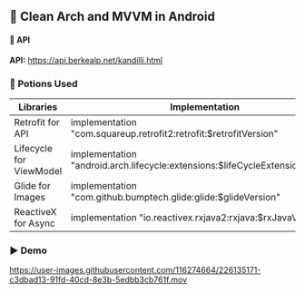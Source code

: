 ## 📱 Clean Arch and MVVM in Android

#### 🔗 API
**API:** https://api.berkealp.net/kandilli.html 


### 🧪 Potions Used 

| **Libraries**           | **Implementation**                                                                |
| ----------------- | ------------------------------------------------------------------ |
| Retrofit for API | implementation "com.squareup.retrofit2:retrofit:$retrofitVersion" |
| Lifecycle for ViewModel | implementation "android.arch.lifecycle:extensions:$lifeCycleExtensionVersion" |
| Glide for Images | implementation "com.github.bumptech.glide:glide:$glideVersion" |
| ReactiveX for Async | implementation "io.reactivex.rxjava2:rxjava:$rxJavaVersion" |


### ▶️ Demo
https://user-images.githubusercontent.com/116274664/226135171-c3dbad13-91fd-40cd-8e3b-5edbb3cb761f.mov   

